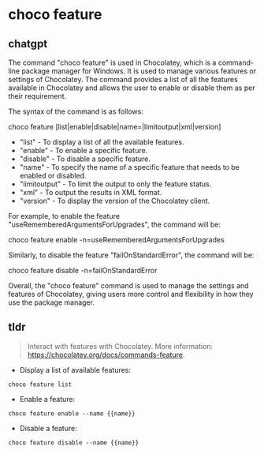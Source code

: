 # choco feature 
## chatgpt 
The command "choco feature" is used in Chocolatey, which is a command-line package manager for Windows. It is used to manage various features or settings of Chocolatey. The command provides a list of all the features available in Chocolatey and allows the user to enable or disable them as per their requirement.

The syntax of the command is as follows:

choco feature [list|enable|disable|name=<feature name>|limitoutput|xml|version]

- "list" - To display a list of all the available features.
- "enable" - To enable a specific feature.
- "disable" - To disable a specific feature.
- "name" - To specify the name of a specific feature that needs to be enabled or disabled.
- "limitoutput" - To limit the output to only the feature status.
- "xml" - To output the results in XML format.
- "version" - To display the version of the Chocolatey client.

For example, to enable the feature "useRememberedArgumentsForUpgrades", the command will be:

choco feature enable -n=useRememberedArgumentsForUpgrades

Similarly, to disable the feature "failOnStandardError", the command will be:

choco feature disable -n=failOnStandardError

Overall, the "choco feature" command is used to manage the settings and features of Chocolatey, giving users more control and flexibility in how they use the package manager. 

## tldr 
 
> Interact with features with Chocolatey.
> More information: <https://chocolatey.org/docs/commands-feature>.

- Display a list of available features:

`choco feature list`

- Enable a feature:

`choco feature enable --name {{name}}`

- Disable a feature:

`choco feature disable --name {{name}}`
